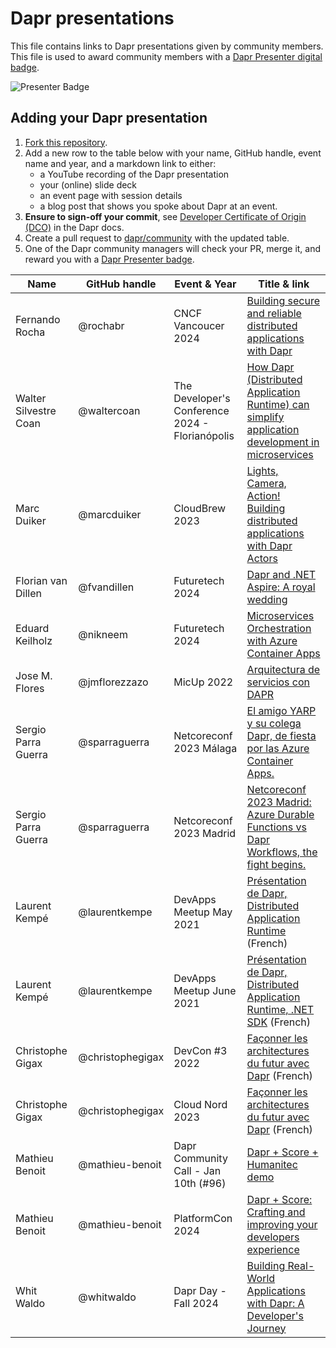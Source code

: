 # Dapr presentations

This file contains links to Dapr presentations given by community members. This file is used to award community members with a [Dapr Presenter digital badge](https://www.holopin.io/sticker/clt3egohs11570gjnanpizv28).

![Presenter Badge](../images/dapr-presenter-badge.png)

## Adding your Dapr presentation

1. [Fork this repository](https://github.com/dapr/community/fork).
2. Add a new row to the table below with your name, GitHub handle, event name and year, and a markdown link to either:
   - a YouTube recording of the Dapr presentation
   - your (online) slide deck
   - an event page with session details
   - a blog post that shows you spoke about Dapr at an event.
3. **Ensure to sign-off your commit**, see [Developer Certificate of Origin (DCO)](https://docs.dapr.io/contributing/contributing-overview/#developer-certificate-of-origin-signing-your-work) in the Dapr docs.
4. Create a pull request to [dapr/community](https://github.com/dapr/community) with the updated table.
5. One of the Dapr community managers will check your PR, merge it, and reward you with a [Dapr Presenter badge](https://www.holopin.io/sticker/clt3egohs11570gjnanpizv28).

| Name               | GitHub handle | Event & Year    | Title & link                                                                                                                                      |
| ------------------ | ------------- | --------------- | ------------------------------------------------------------------------------------------------------------------------------------------------- |
| Fernando Rocha    | @rochabr   | CNCF Vancoucer 2024  | [Building secure and reliable distributed applications with Dapr](https://community.cncf.io/events/details/cncf-vancouver-presents-2024-cloud-native-vancouver-kickoff/) |
| Walter Silvestre Coan | @waltercoan   | The Developer's Conference 2024 - Florianópolis  | [How Dapr (Distributed Application Runtime) can simplify application development in microservices](https://github.com/waltercoan/tdcflorianopolis2024-dapr)          |
| Marc Duiker        | @marcduiker   | CloudBrew 2023  | [Lights, Camera, Action! Building distributed applications with Dapr Actors](https://marcduiker.dev/articles/speaking-at-cloudbrew-2023)          |
| Florian van Dillen | @fvandillen   | Futuretech 2024 | [Dapr and .NET Aspire: A royal wedding](https://fvandillen.github.io/posts/speaking-at-futuretech-2024/)                                          |
| Eduard Keilholz    | @nikneem      | Futuretech 2024 | [Microservices Orchestration with Azure Container Apps](https://sessionize.com/s/eduard/microservices-orchestration-with-azure-container-a/87011) |
| Jose M. Flores     | @jmflorezzazo | MicUp 2022 | [Arquitectura de servicios con DAPR](https://jmfloreszazo.com/arquitectura-de-servicios-con-dapr/) |
| Sergio Parra Guerra | @sparraguerra | Netcoreconf 2023 Málaga | [El amigo YARP y su colega Dapr, de fiesta por las Azure Container Apps.](https://speakerdeck.com/sparraguerra/netcoreconf-2023-malaga-el-amigo-yarp-y-su-colega-dapr-de-fiesta-por-las-azure-container-apps/) |
| Sergio Parra Guerra | @sparraguerra | Netcoreconf 2023 Madrid | [Netcoreconf 2023 Madrid: Azure Durable Functions vs Dapr Workflows, the fight begins.](https://speakerdeck.com/sparraguerra/netcoreconf-2023-madrid-azure-durable-functions-vs-dapr-workflows-the-fight-begins/) |
| Laurent Kempé      | @laurentkempe | DevApps Meetup May 2021  | [Présentation de Dapr, Distributed Application Runtime](https://youtu.be/Xz91tq6NI2g?t=890) (French)                                                                    |
| Laurent Kempé      | @laurentkempe | DevApps Meetup June 2021 | [Présentation de Dapr, Distributed Application Runtime, .NET SDK](https://www.youtube.com/watch?v=XtASb2tmo5c&t=119s&ab_channel=DevApps) (French)                       |
| Christophe Gigax      | @christophegigax | DevCon #3 2022 | [Façonner les architectures du futur avec Dapr](https://www.youtube.com/watch?v=PRbcJDlLMQI) (French)                       |
| Christophe Gigax      | @christophegigax | Cloud Nord 2023 | [Façonner les architectures du futur avec Dapr](https://www.youtube.com/watch?v=bjkW2MnBCwg) (French)                       |
| Mathieu Benoit  | @mathieu-benoit | Dapr Community Call - Jan 10th (#96) | [Dapr + Score + Humanitec demo](https://www.youtube.com/watch?v=4gT0Y6QxinU&t=140s) |
| Mathieu Benoit  | @mathieu-benoit | PlatformCon 2024 | [Dapr + Score: Crafting and improving your developers experience](https://platformcon.com/talks/dapr-score-crafting-and-improving-your-developers-experience) |
| Whit Waldo | @whitwaldo | Dapr Day - Fall 2024 | [Building Real-World Applications with Dapr: A Developer's Journey](https://www.youtube.com/live/9pjpDmIT-S0?si=iV8adLOeUkNNNXSH&t=13489) |